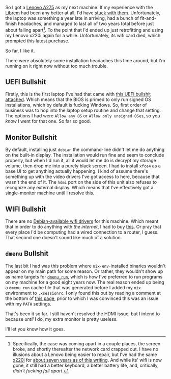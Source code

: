 So I got a [Lenovo A275](https://www3.lenovo.com/ca/en/laptops/thinkpad/thinkpad-a-series/ThinkPad-A275/p/22TP2TA2750) as my next machine. If my experience with the [Librem](https://puri.sm/products/librem-15/) had been any better at all, I'd have [stuck with them](https://puri.sm/products/librem-13/). Unfortunately, the laptop was something a year late in arriving, had a bunch of fit-and-finish headaches, and managed to last all of two years total before just about falling apart[^specifically-it-failed]. To the point that I'd ended up just retrofitting and using my Lenovo x220i again for a while. Unfortunately, its wifi card died, which prompted this latest purchase.

[^specifically-it-failed]: Specifically, the case was coming apart in a couple places, the screen broke, and shortly thereafter the network card crapped out. I have no illusions about a Lenovo being easier to repair, but I've had the same [x220i](https://www.notebookcheck.net/Lenovo-ThinkPad-X220i.56185.0.html) for [about seven years as of this writing](/posts/x220-and-unrelatedly-portable-keyboards). And while its' wifi is now gone, it still had a better keyboard, a better battery life, and, critically, _didn't fucking fall apart_.

So far, I like it.

There were absolutely some installation headaches this time around, but I'm running on it right now without too much trouble.

## UEFI Bullshit

Firstly, this is the first laptop I've had that came with [this UEFI bullshit attached](https://www.fsf.org/campaigns/campaigns/secure-boot-vs-restricted-boot/). Which means that the BIOS is primed to only run signed OS installations, which by default is fucking Windows. So, first order of business was to hop into the laptop setup routine and change that setting. The options I had were `Allow any OS` or `Allow only unsigned OSes`, so you _know_ I went for that one. So far so good.

## Monitor Bullshit

By default, installing just `debian` the command-line didn't let me do anything on the built-in display. The installation would run fine and seem to conclude properly, but when I'd run it, all it would let me do is decrypt my storage volume, then drop me into a purely black screen. I had to install `xfce4` as a base UI to get anything actually happening. I kind of assume there's something up with the video drivers I've got access to here, because that wasn't the end of it. The `hdmi` port on the side of this unit also refuses to recognize any external display. Which means that I've effectively got a single-monitor machine until I resolve this.

## WIFI Bullshit

There are no [Debian-available wifi drivers](https://wiki.debian.org/WiFi) for this machine. Which meant that in order to do anything with _the internet_, I had to buy [this](https://www.amazon.ca/TP-Link-Wireless-Adapter-Archer-T2UH/dp/B00UZRVY12/ref=sr_1_29?s=electronics&ie=UTF8&qid=1528493568&sr=1-29&keywords=usb+wifi). Or pray that every place I'd be computing had a wired connection to a router, I guess. That second one doesn't sound like much of a solution.

## `dmenu` Bullshit

The last bit I had was this problem where `nix-env`-installed binaries wouldn't appear on my main path for some reason. Or rather, they wouldn't show up as name targets for [`dmenu_run`](https://wiki.archlinux.org/index.php/dmenu), which is how I've preferred to run programs on my machine for a good eight years now. The real reason ended up being a `dmenu_run` cache file that was generated before I added my `nix` environment to `.xsessionrc`. I only found this out by reading a comment at the bottom of [this page](https://faq.i3wm.org/question/4973/config-dmenu-not-picking-up-user-path.1.html), prior to which I was convinced this was an issue with my `PATH` settings.

That's been it so far. I still haven't resolved the HDMI issue, but I intend to because _until_ I do, my extra monitor is pretty useless.

I'll let you know how it goes.
